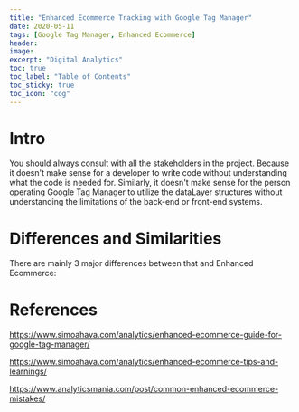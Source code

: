 ```yaml
---
title: "Enhanced Ecommerce Tracking with Google Tag Manager"
date: 2020-05-11
tags: [Google Tag Manager, Enhanced Ecommerce]
header:
image:
excerpt: "Digital Analytics"
toc: true
toc_label: "Table of Contents"
toc_sticky: true
toc_icon: "cog"
---
```


# Intro

You should always consult with all the stakeholders in the project. Because it doesn't make sense for a developer to write code without understanding what the code is needed for. Similarly, it doesn't make sense for the person operating Google Tag Manager to utilize the dataLayer structures without understanding the limitations of the back-end or front-end systems.

# Differences and Similarities

There are mainly 3 major differences between that and Enhanced Ecommerce:



# 














# References

https://www.simoahava.com/analytics/enhanced-ecommerce-guide-for-google-tag-manager/

https://www.simoahava.com/analytics/enhanced-ecommerce-tips-and-learnings/

https://www.analyticsmania.com/post/common-enhanced-ecommerce-mistakes/
